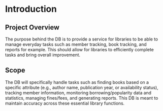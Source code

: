 # Introduction

## Project Overview
The purpose behind the DB is to provide a service for libraries to be able to manage everyday tasks such as member tracking, book tracking, and reports for example. This should allow for libraries to efficiently complete tasks and bring overall improvement.

## Scope
The DB will specifically handle tasks such as finding books based on a specific attribute (e.g., author name, publication year, or availability status), tracking member information, monitoring borrowing/popularity data and statistics, managing fines/fees, and generating reports. This DB is meant to maintain accuracy across these essential library functions.
